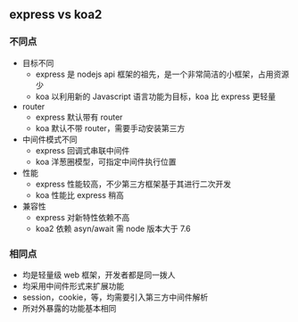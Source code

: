 ## express vs koa2

### 不同点

* 目标不同
	* express 是 nodejs api 框架的祖先，是一个非常简洁的小框架，占用资源少
	* koa 以利用新的 Javascript 语言功能为目标，koa 比 express 更轻量
* router
	* express 默认带有 router
	* koa 默认不带 router，需要手动安装第三方
* 中间件模式不同
	* express 回调式串联中间件
	* koa 洋葱圈模型，可指定中间件执行位置
* 性能
	* express 性能较高，不少第三方框架基于其进行二次开发
	* koa 性能比 express 稍高
* 兼容性
	* express 对新特性依赖不高
	* koa2 依赖 asyn/await 需 node 版本大于 7.6

### 相同点
* 均是轻量级 web 框架，开发者都是同一拨人
* 均采用中间件形式来扩展功能
* session，cookie，等，均需要引入第三方中间件解析
* 所对外暴露的功能基本相同
